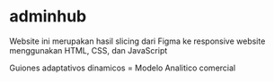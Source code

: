 # adminhub
Website ini merupakan hasil slicing dari Figma ke responsive website menggunakan HTML, CSS, dan JavaScript






Guiones adaptativos dinamicos = Modelo Analitico comercial

